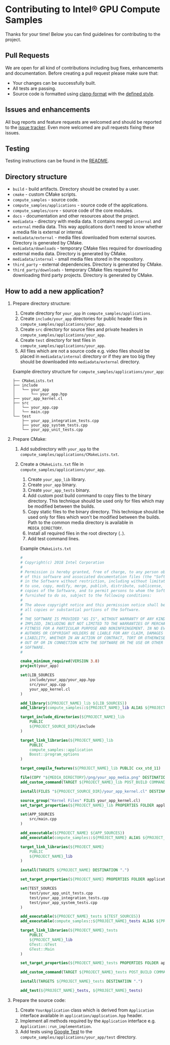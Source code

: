 # Contributing to Intel® GPU Compute Samples
Thanks for your time! Below you can find guidelines for contributing to the project.

## Pull Requests
We are open for all kind of contributions including bug fixes, enhancements and documentation. Before creating a pull request please make sure that:
* Your changes can be successfully built.
* All tests are passing.
* Source code is formatted using [clang-format](https://clang.llvm.org/docs/ClangFormat.html) with the [defined style](.clang-format).

## Issues and enhancements
All bug reports and feature requests are welcomed and should be reported to the [issue tracker](https://github.com/intel/compute-samples/issues). Even more welcomed are pull requests fixing these issues.

## Testing
Testing instructions can be found in the [README](README.md).

## Directory structure
* `build` - build artifacts. Directory should be created by a user.
* `cmake` - custom CMake scripts.
* `compute_samples` - source code.
* `compute_samples/applications` - source code of the applications.
* `compute_samples/core` - source code of the core modules.
* `docs` - documentation and other resources about the project.
* `mediadata` - directory with media data. It contains merged `internal` and `external` media data. This way applications don't need to know whether a media file is external or internal.
* `mediadata/external` - media files downloaded from external sources. Directory is generated by CMake.
* `mediadata/downloads` - temporary CMake files required for downloading external media data. Directory is generated by CMake.
* `mediadata/internal` - small media files stored in the repository.
* `third_party` - external dependencies. Directory is generated by CMake.
* `third_party/downloads` - temporary CMake files required for downloading third party projects. Directory is generated by CMake.

## How to add a new application?
1. Prepare directory structure:
    1. Create directory for `your_app` in `compute_samples/applications`.
    1. Create `include/your_app` directories for public header files in `compute_samples/applications/your_app`.
    1. Create `src` directory for source files and private headers in `compute_samples/applications/your_app`.
    1. Create `test` directory for test files in `compute_samples/applications/your_app`.
    1. All files which are not a source code e.g. video files should be placed in `mediadata/internal` directory or if they are too big they should be downloaded into `mediadata/external` directory.

    Example directory structure for `compute_samples/applications/your_app`:
    ```
    ├── CMakeLists.txt
    ├── include
    │   └── your_app
    │       └── your_app.hpp
    ├── your_app_kernel.cl
    ├── src
    │   └── your_app.cpp
    │   └── main.cpp
    └── test
        ├── your_app_integration_tests.cpp
        ├── your_app_system_tests.cpp
        └── your_app_unit_tests.cpp
    ```
1. Prepare CMake:
    1. Add subdirectory with `your_app` to the `compute_samples/applications/CMakeLists.txt`.
    1. Create a `CMakeLists.txt` file in `compute_samples/applications/your_app`.
        1. Create `your_app_lib` library.
        1. Create `your_app` binary.
        1. Create `your_app_tests` binary.
        1. Add custom post build command to copy files to the binary directory. This technique should be used only for files which may be modified between the builds.
        1. Copy static files to the binary directory. This technique should be used only for files which won't be modified between the builds. Path to the common media directory is available in `MEDIA_DIRECTORY`.
        1. Install all required files in the root directory (`.`).
        1. Add test command lines.

        Example `CMakeLists.txt`
        ```CMake
        #
        # Copyright(c) 2018 Intel Corporation
        #
        # Permission is hereby granted, free of charge, to any person obtaining a copy
        # of this software and associated documentation files (the "Software"), to deal
        # in the Software without restriction, including without limitation the rights
        # to use, copy, modify, merge, publish, distribute, sublicense, and/or sell
        # copies of the Software, and to permit persons to whom the Software is
        # furnished to do so, subject to the following conditions:
        #
        # The above copyright notice and this permission notice shall be included in
        # all copies or substantial portions of the Software.
        #
        # THE SOFTWARE IS PROVIDED "AS IS", WITHOUT WARRANTY OF ANY KIND, EXPRESS OR
        # IMPLIED, INCLUDING BUT NOT LIMITED TO THE WARRANTIES OF MERCHANTABILITY,
        # FITNESS FOR A PARTICULAR PURPOSE AND NONINFRINGEMENT. IN NO EVENT SHALL THE
        # AUTHORS OR COPYRIGHT HOLDERS BE LIABLE FOR ANY CLAIM, DAMAGES OR OTHER
        # LIABILITY, WHETHER IN AN ACTION OF CONTRACT, TORT OR OTHERWISE, ARISING FROM,
        # OUT OF OR IN CONNECTION WITH THE SOFTWARE OR THE USE OR OTHER DEALINGS IN THE
        # SOFTWARE.
        #

        cmake_minimum_required(VERSION 3.8)
        project(your_app)

        set(LIB_SOURCES
            include/your_app/your_app.hpp
            src/your_app.cpp
            your_app_kernel.cl
        )

        add_library(${PROJECT_NAME}_lib ${LIB_SOURCES})
        add_library(compute_samples::${PROJECT_NAME}_lib ALIAS ${PROJECT_NAME}_lib)

        target_include_directories(${PROJECT_NAME}_lib
            PUBLIC
            ${PROJECT_SOURCE_DIR}/include
        )

        target_link_libraries(${PROJECT_NAME}_lib
            PUBLIC
            compute_samples::application
            Boost::program_options
        )

        target_compile_features(${PROJECT_NAME}_lib PUBLIC cxx_std_11)

        file(COPY "${MEDIA_DIRECTORY}/png/your_app_media.png" DESTINATION ${CMAKE_BINARY_DIR})
        add_custom_command(TARGET ${PROJECT_NAME}_lib POST_BUILD COMMAND ${CMAKE_COMMAND} -E copy_if_different "${PROJECT_SOURCE_DIR}/your_app_kernel.cl" ${CMAKE_BINARY_DIR})

        install(FILES "${PROJECT_SOURCE_DIR}/your_app_kernel.cl" DESTINATION ".")

        source_group("Kernel Files" FILES your_app_kernel.cl)
        set_target_properties(${PROJECT_NAME}_lib PROPERTIES FOLDER applications/${PROJECT_NAME})

        set(APP_SOURCES
            src/main.cpp
        )

        add_executable(${PROJECT_NAME} ${APP_SOURCES})
        add_executable(compute_samples::${PROJECT_NAME} ALIAS ${PROJECT_NAME})

        target_link_libraries(${PROJECT_NAME}
            PUBLIC
            ${PROJECT_NAME}_lib
        )

        install(TARGETS ${PROJECT_NAME} DESTINATION ".")

        set_target_properties(${PROJECT_NAME} PROPERTIES FOLDER applications/${PROJECT_NAME})

        set(TEST_SOURCES
            test/your_app_unit_tests.cpp
            test/your_app_integration_tests.cpp
            test/your_app_system_tests.cpp
        )

        add_executable(${PROJECT_NAME}_tests ${TEST_SOURCES})
        add_executable(compute_samples::${PROJECT_NAME}_tests ALIAS ${PROJECT_NAME}_tests)

        target_link_libraries(${PROJECT_NAME}_tests
            PUBLIC
            ${PROJECT_NAME}_lib
            GTest::GTest
            GTest::Main
        )

        set_target_properties(${PROJECT_NAME}_tests PROPERTIES FOLDER applications/${PROJECT_NAME})

        add_custom_command(TARGET ${PROJECT_NAME}_tests POST_BUILD COMMAND ${CMAKE_COMMAND} -E copy_if_different "${PROJECT_SOURCE_DIR}/your_app_kernel.cl" ${CMAKE_CURRENT_BINARY_DIR})

        install(TARGETS ${PROJECT_NAME}_tests DESTINATION ".")

        add_test(${PROJECT_NAME}_tests, ${PROJECT_NAME}_tests)
        ```
1. Prepare the source code:
    1. Create `YourApplication` class which is derived from `Application` interface available in `application/application.hpp` header.
    1. Implement all methods required by the `Application` interface e.g. `Application::run_implementation`.
    1. Add tests using [Google Test](https://github.com/google/googletest) to the `compute_samples/applications/your_app/test` directory.

